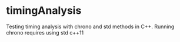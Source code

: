 timingAnalysis
==============

Testing timing analysis with chrono and std methods in C++. Running chrono requires using std c++11
